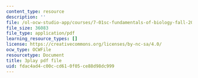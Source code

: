 ```yaml
---
content_type: resource
description: ''
file: /ol-ocw-studio-app/courses/7-01sc-fundamentals-of-biology-fall-2011/fdac4ad4c00ccd610f05ce88d98dc999_CT9lYy6qSfg.pdf
file_size: 36083
file_type: application/pdf
learning_resource_types: []
license: https://creativecommons.org/licenses/by-nc-sa/4.0/
ocw_type: OCWFile
resourcetype: Document
title: 3play pdf file
uid: fdac4ad4-c00c-cd61-0f05-ce88d98dc999
---
```

